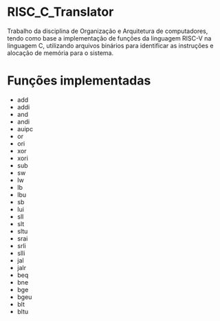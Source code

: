 # RISC_C_Translator

Trabalho da disciplina de Organização e Arquitetura de computadores, tendo como base a implementação de funções da linguagem RISC-V na linguagem C, utilizando arquivos binários para identificar as instruções e alocação de memória para o sistema.

# Funções implementadas
- add
- addi
- and
- andi
- auipc
- or
- ori
- xor
- xori
- sub
- sw
- lw
- lb
- lbu
- sb
- lui
- sll
- slt
- sltu
- srai
- srli
- slli
- jal
- jalr
- beq
- bne
- bge
- bgeu
- blt
- bltu
        